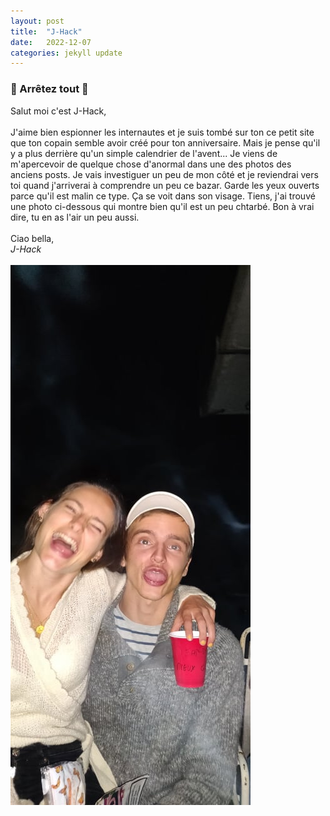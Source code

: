 ```yaml
---
layout: post
title:  "J-Hack"
date:   2022-12-07 
categories: jekyll update
---
```

### &#128680; Arrêtez tout &#128680;

Salut moi c'est J-Hack,  
<br>
J'aime bien espionner les internautes et je suis tombé sur ton ce petit site que ton copain semble avoir créé pour ton anniversaire. Mais je pense qu'il y a plus derrière qu'un simple calendrier de l'avent... Je viens de m'apercevoir de quelque chose d'anormal dans une des photos des anciens posts. Je vais investiguer un peu de mon côté et je reviendrai vers toi quand j'arriverai à comprendre un peu ce bazar. Garde les yeux ouverts parce qu'il est malin ce type. Ça se voit dans son visage. Tiens, j'ai trouvé une photo ci-dessous qui montre bien qu'il est un peu chtarbé. Bon à vrai dire, tu en as l'air un peu aussi.  
<br>
Ciao bella,  
*J-Hack*
<br>
<br>
<img src="/images/6.jpg" alt="">
